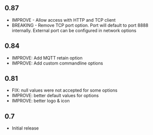 <!-- https://developers.home-assistant.io/docs/add-ons/presentation#keeping-a-changelog -->

## 0.87

- IMPROVE - Allow  access with HTTP and TCP client
- BREAKING - Remove TCP port option.  Port will default to port 8888 internally.  External port can be configured in network options

## 0.84

- IMPROVE: Add MQTT retain option
- IMPROVE: Add custom commandline options

## 0.81

- FIX: null values were not accepted for some options
- IMPROVE: better default values for options
- IMPROVE: better logo & icon

## 0.7

- Initial release
